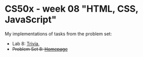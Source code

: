 # CS50x - week 08 "HTML, CSS, JavaScript"
My implementations of tasks from the problem set:
* Lab 8: [Trivia](https://cs50.harvard.edu/x/2022/labs/8/),
* ~~Problem Set 8: [Homepage](https://cs50.harvard.edu/x/2022/psets/8/homepage/)~~
